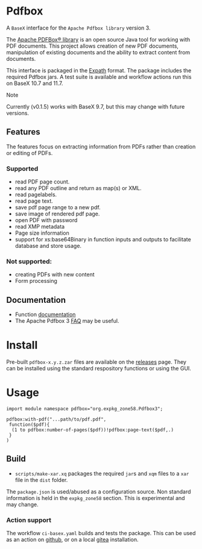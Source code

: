 # Pdfbox
A `BaseX` interface for the `Apache Pdfbox library` version 3. 

The [Apache PDFBox® library](https://pdfbox.apache.org/) is an open source Java tool for working with PDF documents. This project allows creation of new PDF documents, manipulation of existing documents and the ability to extract content from documents.

This interface is packaged in the [Expath](https://docs.basex.org/main/Repository#expath_packaging) format. The package includes the required Pdfbox jars.
A test suite is available and workflow actions run this on BaseX 10.7 and 11.7.

> [!NOTE]  
>Currently (v0.1.5) works with BaseX 9.7, but this may change with future versions.

## Features

The features focus on extracting information from PDFs rather than creation or editing of PDFs.
### Supported
* read PDF page count.
* read any PDF outline and return as map(s) or XML.
* read pagelabels.
* read page text.
* save pdf page range to a new pdf.
* save image of rendered pdf page.
* open PDF with password
* read XMP metadata 
* Page size information
* support for xs:base64Binary in function inputs and outputs to facilitate database and store usage.

### Not supported:
* creating PDFs with new content
* Form processing

## Documentation
* Function [documentation](doc.md)  
* The Apache Pdfbox 3 [FAQ](https://pdfbox.apache.org/3.0/faq.html) may be useful.

# Install
Pre-built `pdfbox-x.y.z.zar` files are available on the [releases](../../releases) page. They can be installed using the standard respository functions or using the GUI.

# Usage
```xquery
import module namespace pdfbox="org.expkg_zone58.Pdfbox3";

pdfbox:with-pdf("...path/to/pdf.pdf",
 function($pdf){
  (1 to pdfbox:number-of-pages($pdf))!pdfbox:page-text($pdf,.)
 }
)
```

## Build

* `scripts/make-xar.xq` packages the required `jar`s and `xqm` files to a `xar` file in the `dist` folder.

The `package.json` is used/abused as a configuration source. Non standard information is held in the `expkg_zone58` section. This is experimental and may change.
### Action support

The workflow `ci-basex.yaml` builds and tests the package. This can be used as an action on [github](https://github.com/features/actions), or on a local [gitea](https://docs.gitea.com/usage/actions/overview) installation.
